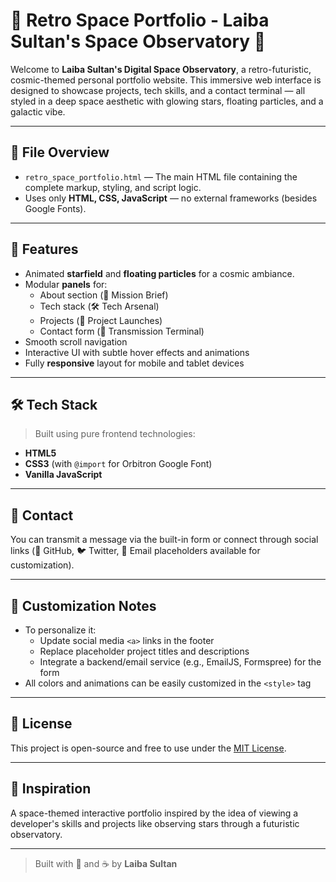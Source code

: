 # 🌌 Retro Space Portfolio - Laiba Sultan's Space Observatory 🔭

Welcome to **Laiba Sultan's Digital Space Observatory**, a retro-futuristic, cosmic-themed personal portfolio website. This immersive web interface is designed to showcase projects, tech skills, and a contact terminal — all styled in a deep space aesthetic with glowing stars, floating particles, and a galactic vibe.

---

## 📁 File Overview

- `retro_space_portfolio.html` — The main HTML file containing the complete markup, styling, and script logic.
- Uses only **HTML, CSS, JavaScript** — no external frameworks (besides Google Fonts).

---

## 🌠 Features

- Animated **starfield** and **floating particles** for a cosmic ambiance.
- Modular **panels** for:
  - About section (🚀 Mission Brief)
  - Tech stack (🛠️ Tech Arsenal)
  - Projects (🚀 Project Launches)
  - Contact form (📡 Transmission Terminal)
- Smooth scroll navigation
- Interactive UI with subtle hover effects and animations
- Fully **responsive** layout for mobile and tablet devices

---

## 🛠️ Tech Stack

> Built using pure frontend technologies:

- **HTML5**
- **CSS3** (with `@import` for Orbitron Google Font)
- **Vanilla JavaScript**

---

## 📡 Contact

You can transmit a message via the built-in form or connect through social links (💼 GitHub, 🐦 Twitter, 📧 Email placeholders available for customization).

---

## 🧠 Customization Notes

- To personalize it:
  - Update social media `<a>` links in the footer
  - Replace placeholder project titles and descriptions
  - Integrate a backend/email service (e.g., EmailJS, Formspree) for the form
- All colors and animations can be easily customized in the `<style>` tag

---

## 📜 License

This project is open-source and free to use under the [MIT License](LICENSE).

---

## 🌌 Inspiration

A space-themed interactive portfolio inspired by the idea of viewing a developer's skills and projects like observing stars through a futuristic observatory.

---

> Built with 🚀 and ☕ by **Laiba Sultan**
